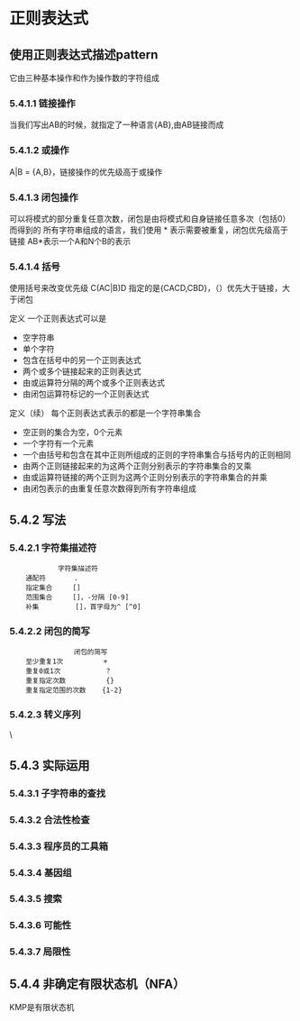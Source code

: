 # 正则表达式
## 使用正则表达式描述pattern
它由三种基本操作和作为操作数的字符组成
### 5.4.1.1 链接操作
当我们写出AB的时候，就指定了一种语言{AB},由AB链接而成
### 5.4.1.2 或操作
A|B = {A,B}，链接操作的优先级高于或操作
### 5.4.1.3 闭包操作
可以将模式的部分重复任意次数，闭包是由将模式和自身链接任意多次（包括0）而得到的
所有字符串组成的语言，我们使用 * 表示需要被重复，闭包优先级高于链接
AB*表示一个A和N个B的表示
### 5.4.1.4 括号
使用括号来改变优先级 C(AC|B)D 指定的是{CACD,CBD}，（）优先大于链接，大于闭包

定义 一个正则表达式可以是
+ 空字符串
+ 单个字符
+ 包含在括号中的另一个正则表达式
+ 两个或多个链接起来的正则表达式
+ 由或运算符分隔的两个或多个正则表达式
+ 由闭包运算符标记的一个正则表达式

定义（续） 每个正则表达式表示的都是一个字符串集合
+ 空正则的集合为空，0个元素
+ 一个字符有一个元素
+ 一个由括号和包含在其中正则所组成的正则的字符串集合与括号内的正则相同
+ 由两个正则链接起来的为这两个正则分别表示的字符串集合的叉乘
+ 由或运算符链接的两个正则为这两个正则分别表示的字符串集合的并乘
+ 由闭包表示的由重复任意次数得到所有字符串组成

## 5.4.2 写法
### 5.4.2.1 字符集描述符
                字符集描述符
        通配符       .
        指定集合     []
        范围集合     []，-分隔 [0-9]
        补集         []，首字母为^ [^0]
### 5.4.2.2 闭包的简写
                    闭包的简写
        至少重复1次          +
        重复0或1次           ？
        重复指定次数          {}
        重复指定范围的次数    {1-2}
        
### 5.4.2.3 转义序列
\
## 5.4.3 实际运用
### 5.4.3.1 子字符串的查找
### 5.4.3.2 合法性检查
### 5.4.3.3 程序员的工具箱
### 5.4.3.4 基因组
### 5.4.3.5 搜索
### 5.4.3.6 可能性
### 5.4.3.7 局限性
## 5.4.4 非确定有限状态机（NFA）
KMP是有限状态机      
